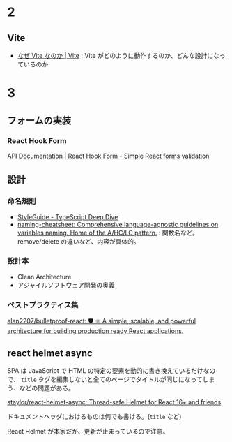 # 2

## Vite

- [なぜ Vite なのか | Vite](https://ja.vitejs.dev/guide/why.html) : Vite がどのように動作するのか、どんな設計になっているのか

# 3

## フォームの実装

### React Hook Form

[API Documentation | React Hook Form - Simple React forms validation](https://react-hook-form.com/api/)

## 設計

### 命名規則

- [StyleGuide - TypeScript Deep Dive](https://basarat.gitbook.io/typescript/styleguide)
- [naming-cheatsheet: Comprehensive language-agnostic guidelines on variables naming. Home of the A/HC/LC pattern.](https://github.com/kettanaito/naming-cheatsheet) : 関数名など。 remove/delete の違いなど、内容が具体的。

### 設計本

- Clean Architecture
- アジャイルソフトウェア開発の奥義

### ベストプラクティス集

[alan2207/bulletproof-react: 🛡️ ⚛️ A simple, scalable, and powerful architecture for building production ready React applications.](https://github.com/alan2207/bulletproof-react)

## react helmet async

SPA は JavaScript で HTML の特定の要素を動的に書き換えているだけなので、 `title` タグを編集しないと全てのページでタイトルが同じになってしまう、などの問題がある。

[staylor/react-helmet-async: Thread-safe Helmet for React 16+ and friends](https://github.com/staylor/react-helmet-async)

ドキュメントヘッダにおけるものは何でも書ける。(`title` など)

React Helmet が本家だが、更新が止まっているので注意。

